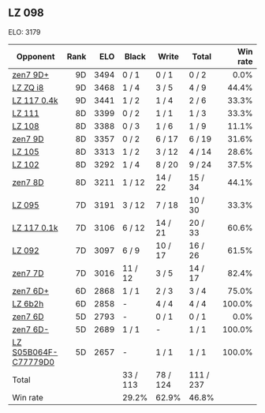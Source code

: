## LZ 098 ##

ELO: 3179

Opponent | Rank | ELO | Black | Write | Total | Win rate
---------|-----:|----:|-------|-------|-------|-------:
[zen7 9D+](zen7%209D+.md) | 9D | 3494 | 0 / 1 | 0 / 1 | 0 / 2 | 0.0%
[LZ ZQ i8](LZ%20ZQ%20i8.md) | 9D | 3468 | 1 / 4 | 3 / 5 | 4 / 9 | 44.4%
[LZ 117 0.4k](LZ%20117%200.4k.md) | 9D | 3441 | 1 / 2 | 1 / 4 | 2 / 6 | 33.3%
[LZ 111](LZ%20111.md) | 8D | 3399 | 0 / 2 | 1 / 1 | 1 / 3 | 33.3%
[LZ 108](LZ%20108.md) | 8D | 3388 | 0 / 3 | 1 / 6 | 1 / 9 | 11.1%
[zen7 9D](zen7%209D.md) | 8D | 3357 | 0 / 2 | 6 / 17 | 6 / 19 | 31.6%
[LZ 105](LZ%20105.md) | 8D | 3313 | 1 / 2 | 3 / 12 | 4 / 14 | 28.6%
[LZ 102](LZ%20102.md) | 8D | 3292 | 1 / 4 | 8 / 20 | 9 / 24 | 37.5%
[zen7 8D](zen7%208D.md) | 8D | 3211 | 1 / 12 | 14 / 22 | 15 / 34 | 44.1%
[LZ 095](LZ%20095.md) | 7D | 3191 | 3 / 12 | 7 / 18 | 10 / 30 | 33.3%
[LZ 117 0.1k](LZ%20117%200.1k.md) | 7D | 3106 | 6 / 12 | 14 / 21 | 20 / 33 | 60.6%
[LZ 092](LZ%20092.md) | 7D | 3097 | 6 / 9 | 10 / 17 | 16 / 26 | 61.5%
[zen7 7D](zen7%207D.md) | 7D | 3016 | 11 / 12 | 3 / 5 | 14 / 17 | 82.4%
[zen7 6D+](zen7%206D+.md) | 6D | 2868 | 1 / 1 | 2 / 3 | 3 / 4 | 75.0%
[LZ 6b2h](LZ%206b2h.md) | 6D | 2858 | - | 4 / 4 | 4 / 4 | 100.0%
[zen7 6D](zen7%206D.md) | 5D | 2793 | - | 0 / 1 | 0 / 1 | 0.0%
[zen7 6D-](zen7%206D-.md) | 5D | 2689 | 1 / 1 | - | 1 / 1 | 100.0%
[LZ S05B064F-C77779D0](LZ%20S05B064F-C77779D0.md) | 5D | 2657 | - | 1 / 1 | 1 / 1 | 100.0%
Total | | | 33 / 113 | 78 / 124 | 111 / 237 | 
Win rate| | | 29.2% | 62.9% | 46.8% | 
